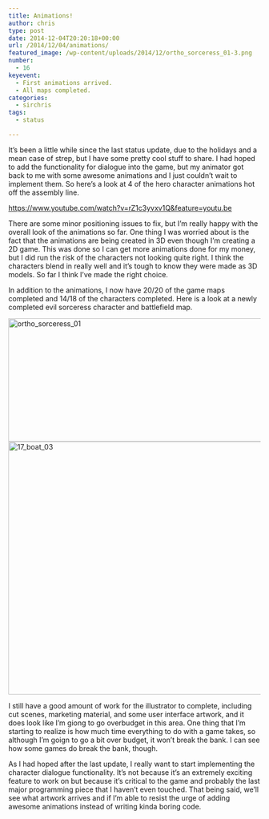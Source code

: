 ```yaml
---
title: Animations!
author: chris
type: post
date: 2014-12-04T20:20:18+00:00
url: /2014/12/04/animations/
featured_image: /wp-content/uploads/2014/12/ortho_sorceress_01-3.png
number:
  - 16
keyevent:
  - First animations arrived.
  - All maps completed.
categories:
  - sirchris
tags:
  - status

---
```

It&#8217;s been a little while since the last status update, due to the holidays and a mean case of strep, but I have some pretty cool stuff to share. I had hoped to add the functionality for dialogue into the game, but my animator got back to me with some awesome animations and I just couldn&#8217;t wait to implement them. So here&#8217;s a look at 4 of the hero character animations hot off the assembly line.

<!--more-->

https://www.youtube.com/watch?v=rZ1c3yvxv1Q&feature=youtu.be

There are some minor positioning issues to fix, but I&#8217;m really happy with the overall look of the animations so far. One thing I was worried about is the fact that the animations are being created in 3D even though I&#8217;m creating a 2D game. This was done so I can get more animations done for my money, but I did run the risk of the characters not looking quite right. I think the characters blend in really well and it&#8217;s tough to know they were made as 3D models. So far I think I&#8217;ve made the right choice.

In addition to the animations, I now have 20/20 of the game maps completed and 14/18 of the characters completed. Here is a look at a newly completed evil sorceress character and battlefield map.

<div class="inlineimg">
  <img src="http://localhost:8888/wp-content/uploads/2014/12/ortho_sorceress_01-3.png" alt="ortho_sorceress_01" width="800" height="246" class="alignnone size-full wp-image-1441" srcset="http://localhost:8888/wp-content/uploads/2014/12/ortho_sorceress_01-3.png 800w, http://localhost:8888/wp-content/uploads/2014/12/ortho_sorceress_01-3-300x92.png 300w, http://localhost:8888/wp-content/uploads/2014/12/ortho_sorceress_01-3-768x236.png 768w" sizes="(max-width: 800px) 100vw, 800px" />
</div>

<div class="inlineimg">
  <img src="http://localhost:8888/wp-content/uploads/2014/12/17_boat_03-2.jpg" alt="17_boat_03" width="800" height="505" class="alignnone size-full wp-image-1442" />
</div>

I still have a good amount of work for the illustrator to complete, including cut scenes, marketing material, and some user interface artwork, and it does look like I&#8217;m giong to go overbudget in this area. One thing that I&#8217;m starting to realize is how much time everything to do with a game takes, so although I&#8217;m goign to go a bit over budget, it won&#8217;t break the bank. I can see how some games do break the bank, though.

As I had hoped after the last update, I really want to start implementing the character dialogue functionality. It&#8217;s not because it&#8217;s an extremely exciting feature to work on but because it&#8217;s critical to the game and probably the last major programming piece that I haven&#8217;t even touched. That being said, we&#8217;ll see what artwork arrives and if I&#8217;m able to resist the urge of adding awesome animations instead of writing kinda boring code.